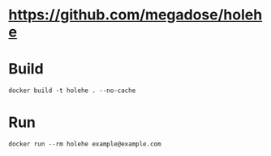 # https://github.com/megadose/holehe

# Build
``` docker build -t holehe . --no-cache ```

# Run
``` docker run --rm holehe example@example.com ```